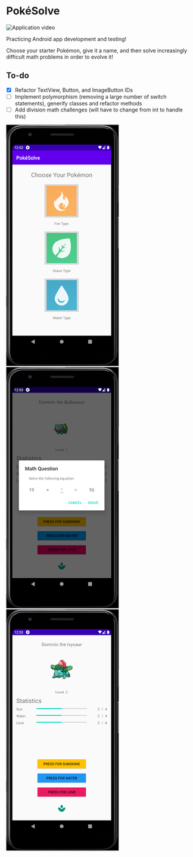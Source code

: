 # PokéSolve

![Application video](https://media.giphy.com/media/YqKH3liEIXHBWDglYH/giphy.gif)

Practicing Android app development and testing!

Choose your starter Pokémon, give it a name, and then solve increasingly difficult math problems in order to evolve it!

<h2>To-do</h2>

- [x] Refactor TextView, Button, and ImageButton IDs
- [ ] Implement polymorphism (removing a large number of switch statements), generify classes and refactor methods
- [ ] Add division math challenges (will have to change from int to handle this)

![Application image](showcase_1.png)
![Application image](showcase_4.png)
![Application image](showcase_5.png)
